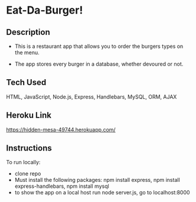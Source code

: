 # Eat-Da-Burger!

## Description

- This is a restaurant app that allows you to order the burgers types on the menu.  

- The app stores every burger in a database, whether devoured or not.

## Tech Used

HTML, JavaScript, Node.js, Express, Handlebars, MySQL, ORM, AJAX

## Heroku Link

https://hidden-mesa-49744.herokuapp.com/

## Instructions

To run locally:

- clone repo
- Must install the following packages: npm install express, npm install express-handlebars, npm install mysql
- to show the app on a local host run node server.js, go to localhost:8000










